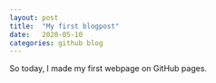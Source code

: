 ```yaml
---
layout: post
title:  "My first blogpost"
date:   2020-05-10
categories: github blog
---
```

So today, I made my first webpage on GitHub pages.
